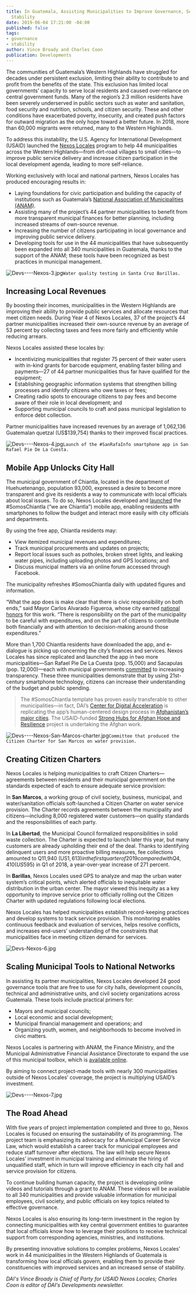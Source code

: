 ```yaml
---
title: In Guatemala, Assisting Municipalities to Improve Governance, Services, and
  Stability
date: 2019-06-04 17:21:00 -04:00
published: false
tags:
- governance
- stability
author: Vince Broady and Charles Coon
publication: Developments
---
```


The communities of Guatemala’s Western Highlands have struggled for decades under persistent exclusion, limiting their ability to contribute to and profit from the benefits of the state. This exclusion has limited local governments’ capacity to serve local residents and caused over-reliance on central government funds. Many of the region’s 2.3 million residents have been severely underserved in public sectors such as water and sanitation, food security and nutrition, schools, and citizen security. These and other conditions have exacerbated poverty, insecurity, and created push factors for outward migration as the only hope toward a better future. In 2018, more than 60,000 migrants were returned, many to the Western Highlands.




To address this instability, the U.S. Agency for International Development (USAID) launched the [Nexos Locales](https://www.dai.com/our-work/projects/guatemala-nexos-locales) program to help 44 municipalities across the Western Highlands—from dirt-road villages to small cities—to improve public service delivery and increase citizen participation in the local development agenda, leading to more self-reliance.

Working exclusively with local and national partners, Nexos Locales has produced encouraging results in:

* Laying foundations for civic participation and building the capacity of institutions such as Guatemala’s [National Association of Municipalities (ANAM)](http://anam.org.gt/site/).
* Assisting many of the project’s 44 partner municipalities to benefit from more transparent municipal finances for better planning, including increased streams of own-source revenue.
* Increasing the number of citizens participating in local governance and improving public service delivery. 
* Developing tools for use in the 44 municipalities that have subsequently been expanded into all 340 municipalities in Guatemala, thanks to the support of the ANAM; these tools have been recognized as best practices in municipal management.

![Devs----Nexos-3.jpg](/uploads/Devs----Nexos-3.jpg)`Water quality testing in Santa Cruz Barillas.`

## Increasing Local Revenues

By boosting their incomes, municipalities in the Western Highlands are improving their ability to provide public services and allocate resources that meet citizen needs. During Year 4 of Nexos Locales, 37 of the project’s 44 partner municipalities increased their own-source revenue by an average of 53 percent by collecting taxes and fees more fairly and efficiently while reducing arrears.

Nexos Locales assisted these locales by:

* Incentivizing municipalities that register 75 percent of their water users with in-kind grants for barcode equipment, enabling faster billing and payments—27 of 44 partner municipalities thus far have qualified for the equipment;
* Establishing geographic information systems that strengthen billing processes and identify citizens who owe taxes or fees;
* Creating radio spots to encourage citizens to pay fees and become aware of their role in local development; and
* Supporting municipal councils to craft and pass municipal legislation to enforce debt collection.

Partner municipalities have increased revenues by an average of 1,062,136 Guatemalan quetzal (US$139,754) thanks to their improved fiscal practices.

![Devs----Nexos-4.jpg](/uploads/Devs----Nexos-4.jpg)`Launch of the #SanRafaInfo smartphone app in San Rafael Pie De La Cuesta.`

## Mobile App Unlocks City Hall

The municipal government of Chiantla, located in the department of Huehuetenango, population 93,000, expressed a desire to become more transparent and give its residents a way to communicate with local officials about local issues. To do so, Nexos Locales developed and [launched](https://dai-global-digital.com/governance-app-guatemala.html) the #SomosChiantla (“we are Chiantla”) mobile app, enabling residents with smartphones to follow the budget and interact more easily with city officials and departments.

By using the free app, Chiantla residents may:

* View itemized municipal revenues and expenditures;
* Track municipal procurements and updates on projects;
* Report local issues such as potholes, broken street lights, and leaking water pipes, including uploading photos and GPS locations; and
* Discuss municipal matters via an online forum accessed through Facebook.
   
The municipality refreshes #SomosChiantla daily with updated figures and information. 

“What the app does is make clear that there is civic responsibility on both ends,” said Mayor Carlos Alvarado Figueroa, whose city earned [national honors](https://www.dai.com/news/usaid-nexos-locales-partner-municipality-wins-technology-award) for this work. “There is responsibility on the part of the municipality to be careful with expenditures, and on the part of citizens to contribute both financially and with attention to decision-making around those expenditures.” 

More than 1,700 Chiantla residents have downloaded the app, and e-dialogue is picking up concerning the city’s finances and services. Nexos Locales has since replicated and launched the app in two more municipalities—San Rafael Pie De La Cuesta (pop. 15,000) and Sacapulas (pop. 12,000)—each with municipal governments [committed](https://dai-global-digital.com/forking-with-design-thinking-in-guatemala.html) to increasing transparency. These three municipalities demonstrate that by using 21st-century smartphone technology, citizens can increase their understanding of the budget and public spending. 

>The #SomosChiantla template has proven easily transferable to other municipalities—in fact, DAI’s [Center for Digital Acceleration](https://www.dai.com/our-work/solutions/digital-acceleration) is replicating the app’s human-centered design process in [Afghanistan’s major cities](https://dai-global-digital.com/citizen-centered-design-and-frontier-insights-in-kabul-municipality.html). The USAID-funded [Strong Hubs for Afghan Hope and Resilience](https://www.dai.com/our-work/projects/afghanistan-strong-hubs-afghan-hope-and-resilience-shahar) project is undertaking the Afghan work.

![Devs----Nexos-San-Marcos-charter.jpg](/uploads/Devs----Nexos-San-Marcos-charter.jpg)`Committee that produced the Citizen Charter for San Marcos on water provision.` 

## Creating Citizen Charters 

Nexos Locales is helping municipalities to craft Citizen Charters—agreements between residents and their municipal government on the standards expected of each to ensure adequate service provision:

In **San Marcos**, a working group of civil society, business, municipal, and water/sanitation officials soft-launched a Citizen Charter on water service provision. The Charter records agreements between the municipality and citizens—including 8,000 registered water customers—on quality standards and the responsibilities of each party.

In **La Libertad**, the Municipal Council formalized responsibilities in solid waste collection. The Charter is expected to launch later this year, but many customers are already upholding their end of the deal. Thanks to identifying delinquent users and more proactive billing measures, fee collections amounted to Q11,940 (US$1,613) in the first quarter of 2019 compared with Q4,410 (US$595) in Q1 of 2018, a year-over-year increase of 271 percent.

In **Barillas**, Nexos Locales used GPS to analyze and map the urban water system’s critical points, which alerted officials to inequitable water distribution in the urban center. The mayor viewed this inequity as a key opportunity to improve service prior to officially rolling out the Citizen Charter with updated regulations following local elections. 

Nexos Locales has helped municipalities establish record-keeping practices and develop systems to track service provision. This monitoring enables continuous feedback and evaluation of services, helps resolve conflicts, and increases end-users’ understanding of the constraints that municipalities face in meeting citizen demand for services.

![Devs-Nexos-6.jpg](/uploads/Devs-Nexos-6.jpg)
 
## Scaling Municipal Tools to National Networks

In assisting its partner municipalities, Nexos Locales developed 24 good governance tools that are free to use for city halls, development councils, technical and administrative units, and civil society organizations across Guatemala. These tools include practical primers for:

* Mayors and municipal councils;
* Local economic and social development;
* Municipal financial management and operations; and
* Organizing youth, women, and neighborhoods to become involved in civic matters.

Nexos Locales is partnering with ANAM, the Finance Ministry, and the Municipal Administrative Financial Assistance Directorate to expand the use of this municipal toolbox, which is [available online](http://anam.org.gt/cajadeherramientas/).

By aiming to connect project-made tools with nearly 300 municipalities outside of Nexos Locales’ coverage, the project is multiplying USAID’s investment.

![Devs----Nexos-7.jpg](/uploads/Devs----Nexos-7.jpg)

## The Road Ahead

With five years of project implementation completed and three to go, Nexos Locales is focused on ensuring the sustainability of its programming. The project team is emphasizing its advocacy for a Municipal Career Service Law, which would establish a career track for municipal employees and reduce staff turnover after elections.  The law will help secure Nexos Locales’ investment in municipal training and eliminate the hiring of unqualified staff, which in turn will improve efficiency in each city hall and service provision for citizens.  

To continue building human capacity, the project is developing online videos and tutorials through a grant to ANAM. These videos will be available to all 340 municipalities and provide valuable information for municipal employees, civil society, and public officials on key topics related to effective governance.  

Nexos Locales is also ensuring its long-term investment in the region by connecting municipalities with key central government entities to guarantee that local officials know how to leverage their positions to receive technical support from corresponding agencies, ministries, and institutions.

By presenting innovative solutions to complex problems, Nexos Locales’ work in 44 municipalities in the Western Highlands of Guatemala is transforming how local officials govern, enabling them to provide their constituencies with improved services and an increased sense of stability.

*DAI's Vince Broady is Chief of Party for USAID Nexos Locales; Charles Coon is editor of DAI's Developments newsletter.* 